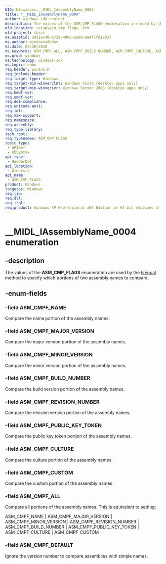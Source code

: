 ```yaml
---
UID: NE:winsxs.__MIDL_IAssemblyName_0004
title: "__MIDL_IAssemblyName_0004"
author: windows-sdk-content
description: The values of the ASM_CMP_FLAGS enumeration are used by the IsEqual method to specify which portions of two assembly names to compare.
old-location: setup\asm_cmp_flags_.htm
old-project: sbscs
ms.assetid: 3dd1ac40-e729-409d-a109-8e4f5fd12b37
ms.author: windowssdkdev
ms.date: 07/30/2018
ms.keywords: ASM_CMPF_ALL, ASM_CMPF_BUILD_NUMBER, ASM_CMPF_CULTURE, ASM_CMPF_CUSTOM, ASM_CMPF_DEFAULT, ASM_CMPF_MAJOR_VERSION, ASM_CMPF_MINOR_VERSION, ASM_CMPF_NAME, ASM_CMPF_PUBLIC_KEY_TOKEN, ASM_CMPF_REVISION_NUMBER, ASM_CMP_FLAGS, ASM_CMP_FLAGS , ASM_CMP_FLAGS enumeration [Side-by-side Assemblies], __MIDL_IAssemblyName_0004, setup.asm_cmp_flags_, winsxs/ASM_CMPF_ALL, winsxs/ASM_CMPF_BUILD_NUMBER, winsxs/ASM_CMPF_CULTURE, winsxs/ASM_CMPF_CUSTOM, winsxs/ASM_CMPF_DEFAULT, winsxs/ASM_CMPF_MAJOR_VERSION, winsxs/ASM_CMPF_MINOR_VERSION, winsxs/ASM_CMPF_NAME, winsxs/ASM_CMPF_PUBLIC_KEY_TOKEN, winsxs/ASM_CMPF_REVISION_NUMBER, winsxs/ASM_CMP_FLAGS
ms.prod: windows
ms.technology: windows-sdk
ms.topic: enum
req.header: winsxs.h
req.include-header: 
req.target-type: Windows
req.target-min-winverclnt: Windows Vista [desktop apps only]
req.target-min-winversvr: Windows Server 2008 [desktop apps only]
req.kmdf-ver: 
req.umdf-ver: 
req.ddi-compliance: 
req.unicode-ansi: 
req.idl: 
req.max-support: 
req.namespace: 
req.assembly: 
req.type-library: 
tech.root: 
req.typenames: ASM_CMP_FLAGS
topic_type:
 - APIRef
 - kbSyntax
api_type:
 - HeaderDef
api_location:
 - Winsxs.h
api_name:
 - ASM_CMP_FLAGS
product: Windows
targetos: Windows
req.lib: 
req.dll: 
req.irql: 
req.product: Windows XP Professional x64 Edition or 64-bit editions of     Windows Server 2003
---
```


# __MIDL_IAssemblyName_0004 enumeration


## -description


The values of the <b>ASM_CMP_FLAGS</b> enumeration are used by the <a href="https://msdn.microsoft.com/library/windows/hardware/dn926880">IsEqual</a> method to specify which portions of two assembly names to compare.


## -enum-fields




### -field ASM_CMPF_NAME

Compare the name portion of the assembly names.


### -field ASM_CMPF_MAJOR_VERSION

Compare the major version portion of the assembly names.


### -field ASM_CMPF_MINOR_VERSION

Compare the minor version portion of the assembly names.


### -field ASM_CMPF_BUILD_NUMBER

Compare the build version portion of the assembly names.


### -field ASM_CMPF_REVISION_NUMBER

Compare the revision version portion of the assembly names.


### -field ASM_CMPF_PUBLIC_KEY_TOKEN

Compare the public key token portion of the assembly names.


### -field ASM_CMPF_CULTURE

Compare the culture portion of the assembly names.


### -field ASM_CMPF_CUSTOM

Compare the custom portion of the assembly names.


### -field ASM_CMPF_ALL

Compare all portions of the assembly names. This is equivalent to setting:

ASM_CMPF_NAME | ASM_CMPF_MAJOR_VERSION | ASM_CMPF_MINOR_VERSION | ASM_CMPF_REVISION_NUMBER | ASM_CMPF_BUILD_NUMBER | ASM_CMPF_PUBLIC_KEY_TOKEN | ASM_CMPF_CULTURE | ASM_CMPF_CUSTOM


### -field ASM_CMPF_DEFAULT

 Ignore the version number to compare assemblies with simple names.

